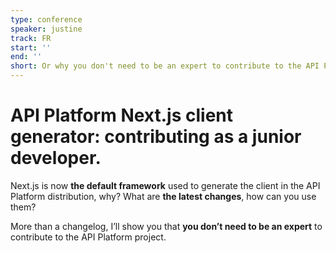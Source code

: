```yaml
---
type: conference
speaker: justine
track: FR
start: ''
end: ''
short: Or why you don't need to be an expert to contribute to the API Platform project.
---
```


# API Platform Next.js client generator: contributing as a junior developer.

Next.js is now **the default framework** used to generate the client in the API Platform distribution, why? What are **the latest changes**, how can you use them?

More than a changelog, I’ll show you that **you don’t need to be an expert** to contribute to the API Platform project.
